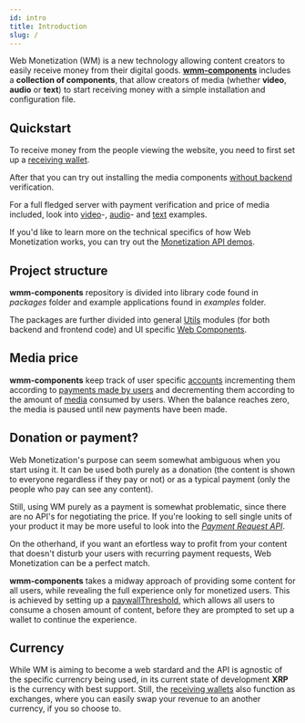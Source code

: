 ```yaml
---
id: intro
title: Introduction
slug: /
---
```


Web Monetization (WM) is a new technology allowing content creators to easily receive money from their digital goods. **[wmm-components](https://github.com/eqlabs/wmm-components)** includes a **collection of components**, that allow creators of media (whether **video**, **audio** or **text**) to start receiving money with a simple installation and configuration file.

## Quickstart

To receive money from the people viewing the website, you need to first set up a [receiving wallet](/docs/wallet).

After that you can try out installing the media components [without backend](/docs/examples-without-backend) verification.

For a full fledged server with payment verification and price of media included, look into [video](/docs/examples-video)-, [audio](/docs/examples-audio)- and [text](/docs/examples-text) examples.

If you'd like to learn more on the technical specifics of how Web Monetization works, you can try out the [Monetization API demos](/docs/monetizationDemos).

## Project structure

**wmm-components** repository is divided into library code found in *packages* folder and example applications found in *examples* folder.

The packages are further divided into general [Utils](/docs/utils-readme) modules (for both backend and frontend code) and UI specific [Web Components](/docs/web-components-readme).

## Media price

**wmm-components** keep track of user specific [accounts](/docs/accounts) incrementing them according to [payments made by users](/docs/wallet-sending) and decrementing them according to the amount of [media](/docs/web-components-readme) consumed by users. When the balance reaches zero, the media is paused until new payments have been made.

##  Donation or payment?

Web Monetization's purpose can seem somewhat ambiguous when you start using it. It can be used both purely as a donation (the content is shown to everyone regardless if they pay or not) or as a typical payment (only the people who pay can see any content).

Still, using WM purely as a payment is somewhat problematic, since there are no API's for negotiating the price. If you're looking to sell single units of your product it may be more useful to look into the *[Payment Request API](https://developer.mozilla.org/en-US/docs/Web/API/Payment_Request_API)*.

On the otherhand, if you want an efortless way to profit from your content that doesn't disturb your users with recurring payment requests, Web Monetization can be a perfect match.

**wmm-components** takes a midway approach of providing some content for all users, while revealing the full experience only for monetized users. This is achieved by setting up a [paywallThreshold](/docs/accounts#paywallThreshold), which allows all users to consume a chosen amount of content, before they are prompted to set up a wallet to continue the experience.

## Currency

While WM is aiming to become a web stardard and the API is agnostic of the specific currencry being used, in its current state of development **XRP** is the currency with best support. Still, the [receiving wallets](/docs/wallet) also function as exchanges, where you can easily swap your revenue to an another currency, if you so choose to.